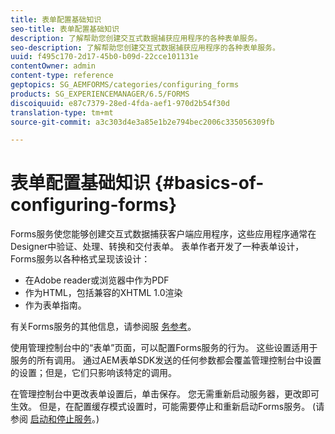 ```yaml
---
title: 表单配置基础知识
seo-title: 表单配置基础知识
description: 了解帮助您创建交互式数据捕获应用程序的各种表单服务。
seo-description: 了解帮助您创建交互式数据捕获应用程序的各种表单服务。
uuid: f495c170-2d17-45b0-b09d-22cce101131e
contentOwner: admin
content-type: reference
geptopics: SG_AEMFORMS/categories/configuring_forms
products: SG_EXPERIENCEMANAGER/6.5/FORMS
discoiquuid: e87c7379-28ed-4fda-aef1-970d2b54f30d
translation-type: tm+mt
source-git-commit: a3c303d4e3a85e1b2e794bec2006c335056309fb

---
```



# 表单配置基础知识 {#basics-of-configuring-forms}

Forms服务使您能够创建交互式数据捕获客户端应用程序，这些应用程序通常在Designer中验证、处理、转换和交付表单。 表单作者开发了一种表单设计，Forms服务以各种格式呈现该设计：

* 在Adobe reader或浏览器中作为PDF
* 作为HTML，包括兼容的XHTML 1.0渲染
* 作为表单指南。

有关Forms服务的其他信息，请参阅服 [务参考](https://www.adobe.com/go/learn_aemforms_services_63)。

使用管理控制台中的“表单”页面，可以配置Forms服务的行为。 这些设置适用于服务的所有调用。 通过AEM表单SDK发送的任何参数都会覆盖管理控制台中设置的设置；但是，它们只影响该特定的调用。

在管理控制台中更改表单设置后，单击保存。 您无需重新启动服务器，更改即可生效。 但是，在配置缓存模式设置时，可能需要停止和重新启动Forms服务。 (请参阅 [启动和停止服务](/help/forms/using/admin-help/starting-stopping-services.md#starting-and-stopping-services)。)
